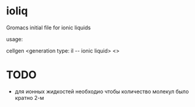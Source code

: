 ioliq
=====

Gromacs initial file for ionic liquids

usage:

cellgen <number density> <generation type: il -- ionic liquid> <>


TODO
=====
- для ионных жидкостей необходио чтобы количество молекул было кратно 2-м

